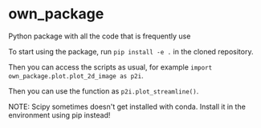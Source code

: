 # own_package
Python package with all the code that is frequently use

To start using the package, run `pip install -e .` in the cloned repository.

Then you can access the scripts as usual, for example `import own_package.plot.plot_2d_image as p2i`.

Then you can use the function as `p2i.plot_streamline()`.

NOTE: Scipy sometimes doesn't get installed with conda. Install it in the environment using pip instead!
